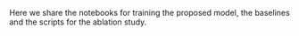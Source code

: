 Here we share the notebooks for training the proposed model, the baselines and the scripts for the ablation study.
